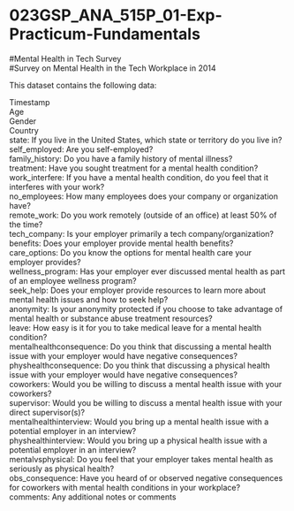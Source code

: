 # 023GSP_ANA_515P_01-Exp-Practicum-Fundamentals

#Mental Health in Tech Survey  
#Survey on Mental Health in the Tech Workplace in 2014  

This dataset contains the following data:  

Timestamp  
Age  
Gender  
Country  
state: If you live in the United States, which state or territory do you live in?  
self_employed: Are you self-employed?  
family_history: Do you have a family history of mental illness?  
treatment: Have you sought treatment for a mental health condition?  
work_interfere: If you have a mental health condition, do you feel that it interferes with your work?  
no_employees: How many employees does your company or organization have?  
remote_work: Do you work remotely (outside of an office) at least 50% of the time?  
tech_company: Is your employer primarily a tech company/organization?  
benefits: Does your employer provide mental health benefits?  
care_options: Do you know the options for mental health care your employer provides?  
wellness_program: Has your employer ever discussed mental health as part of an employee wellness program?  
seek_help: Does your employer provide resources to learn more about mental health issues and how to seek help?  
anonymity: Is your anonymity protected if you choose to take advantage of mental health or substance abuse treatment resources?  
leave: How easy is it for you to take medical leave for a mental health condition?  
mentalhealthconsequence: Do you think that discussing a mental health issue with your employer would have negative consequences?  
physhealthconsequence: Do you think that discussing a physical health issue with your employer would have negative consequences?  
coworkers: Would you be willing to discuss a mental health issue with your coworkers?  
supervisor: Would you be willing to discuss a mental health issue with your direct supervisor(s)?  
mentalhealthinterview: Would you bring up a mental health issue with a potential employer in an interview?  
physhealthinterview: Would you bring up a physical health issue with a potential employer in an interview?  
mentalvsphysical: Do you feel that your employer takes mental health as seriously as physical health?  
obs_consequence: Have you heard of or observed negative consequences for coworkers with mental health conditions in your workplace?  
comments: Any additional notes or comments  
